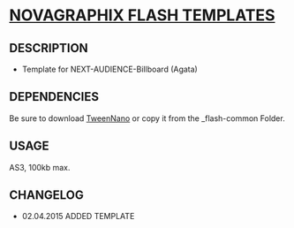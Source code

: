 # [NOVAGRAPHIX FLASH TEMPLATES](http://novagraphix.de)

## DESCRIPTION

* Template for NEXT-AUDIENCE-Billboard (Agata)

## DEPENDENCIES

Be sure to download [TweenNano](https://greensock.com/tweennano-as) or copy it from the _flash-common Folder.

## USAGE

AS3, 100kb max.

## CHANGELOG

* 02.04.2015 ADDED TEMPLATE
